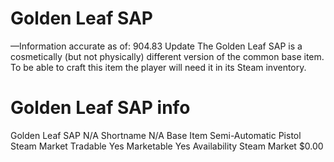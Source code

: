 # Golden Leaf SAP

—Information accurate as of: 904.83 Update
The Golden Leaf SAP is a cosmetically (but not physically) different version of the common base item. To be able to craft this item the player will need it in its Steam inventory.
# Golden Leaf SAP info

Golden Leaf SAP
N/A
Shortname
N/A
Base Item
Semi-Automatic Pistol
Steam Market
Tradable
Yes
Marketable
Yes
Availability
Steam Market
$0.00
